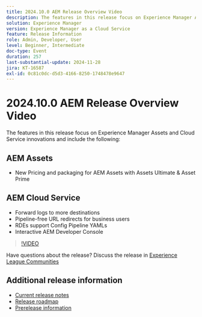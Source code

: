 ```yaml
---
title: 2024.10.0 AEM Release Overview Video
description: The features in this release focus on Experience Manager Assets and Cloud Service innovations and include the following:AEM Assets  New Pricing and packaging for AEM Assets with Assets Ultimate & Asset PrimeAEM Cloud Service  Forward logs to more destinations  Pipeline-free URL redirects for business users ​  RDEs support Config Pipeline YAMLs​  Interactive AEM Developer Console
solution: Experience Manager
version: Experience Manager as a Cloud Service
feature: Release Information
role: Admin, Developer, User
level: Beginner, Intermediate
doc-type: Event
duration: 257
last-substantial-update: 2024-11-28
jira: KT-16587
exl-id: 0c81c0dc-d5d3-4166-8250-1748478e9647
---
```

# 2024.10.0 AEM Release Overview Video

The features in this release focus on Experience Manager Assets and Cloud Service innovations and include the following:

## AEM Assets

* New Pricing and packaging for AEM Assets with Assets Ultimate & Asset Prime

## AEM Cloud Service

* Forward logs to more destinations
* Pipeline-free URL redirects for business users ​
* RDEs support Config Pipeline YAMLs​
* Interactive AEM Developer Console

>[!VIDEO](https://video.tv.adobe.com/v/3440501/?learn=on&enablevpops)

Have questions about the release?  Discuss the release in [Experience League Communities](https://adobe.ly/3ZgKGmh)

## Additional release information

* [Current release notes](https://experienceleague.adobe.com/docs/experience-manager-cloud-service/content/release-notes/home.html)
* [Release roadmap](https://experienceleague.adobe.com/docs/experience-manager-release-information/aem-release-updates/update-releases-roadmap.html)
* [Prerelease information](https://experienceleague.adobe.com/docs/experience-manager-cloud-service/content/release-notes/prerelease.html)
